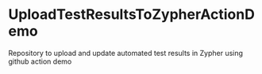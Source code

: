 # UploadTestResultsToZypherActionDemo
Repository  to upload and update automated test results in Zypher using github action demo
